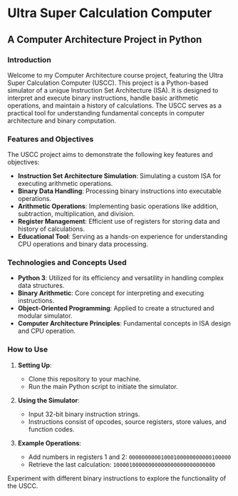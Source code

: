 # Ultra Super Calculation Computer 
## A Computer Architecture Project in Python

### Introduction
Welcome to my Computer Architecture course project, featuring the Ultra Super Calculation Computer (USCC). This project is a Python-based simulator of a unique Instruction Set Architecture (ISA). It is designed to interpret and execute binary instructions, handle basic arithmetic operations, and maintain a history of calculations. The USCC serves as a practical tool for understanding fundamental concepts in computer architecture and binary computation.

### Features and Objectives
The USCC project aims to demonstrate the following key features and objectives:

- **Instruction Set Architecture Simulation**: Simulating a custom ISA for executing arithmetic operations.
- **Binary Data Handling**: Processing binary instructions into executable operations.
- **Arithmetic Operations**: Implementing basic operations like addition, subtraction, multiplication, and division.
- **Register Management**: Efficient use of registers for storing data and history of calculations.
- **Educational Tool**: Serving as a hands-on experience for understanding CPU operations and binary data processing.

### Technologies and Concepts Used
- **Python 3**: Utilized for its efficiency and versatility in handling complex data structures.
- **Binary Arithmetic**: Core concept for interpreting and executing instructions.
- **Object-Oriented Programming**: Applied to create a structured and modular simulator.
- **Computer Architecture Principles**: Fundamental concepts in ISA design and CPU operation.

### How to Use
1. **Setting Up**:
   - Clone this repository to your machine.
   - Run the main Python script to initiate the simulator.

2. **Using the Simulator**:
   - Input 32-bit binary instruction strings.
   - Instructions consist of opcodes, source registers, store values, and function codes.

3. **Example Operations**:
   - Add numbers in registers 1 and 2: `00000000001000100000000000100000`
   - Retrieve the last calculation: `10000100000000000000000000000000`

Experiment with different binary instructions to explore the functionality of the USCC.
